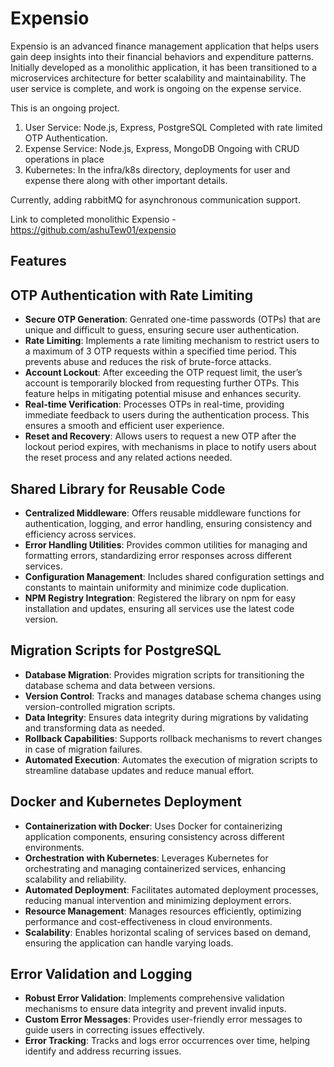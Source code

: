 # Expensio

Expensio is an advanced finance management application that helps users gain deep insights into their financial behaviors and expenditure patterns. Initially developed as a monolithic application, it has been transitioned to a microservices architecture for better scalability and maintainability. The user service is complete, and work is ongoing on the expense service.

This is an ongoing project.
1. User Service: Node.js, Express, PostgreSQL
     Completed with rate limited OTP Authentication.
2. Expense Service: Node.js, Express, MongoDB
     Ongoing with CRUD operations in place
3. Kubernetes:
     In the infra/k8s directory, deployments for user and expense there along with other important details.

Currently, adding rabbitMQ for asynchronous communication support.


Link to completed monolithic Expensio - https://github.com/ashuTew01/expensio

## Features

## OTP Authentication with Rate Limiting

- **Secure OTP Generation**: Genrated one-time passwords (OTPs) that are unique and difficult to guess, ensuring secure user authentication.
- **Rate Limiting**:  Implements a rate limiting mechanism to restrict users to a maximum of 3 OTP requests within a specified time period. This prevents abuse and reduces the risk of brute-force attacks.
- **Account Lockout**: After exceeding the OTP request limit, the user’s account is temporarily blocked from requesting further OTPs. This feature helps in mitigating potential misuse and enhances security.
- **Real-time Verification**: Processes OTPs in real-time, providing immediate feedback to users during the authentication process. This ensures a smooth and efficient user experience.
- **Reset and Recovery**: Allows users to request a new OTP after the lockout period expires, with mechanisms in place to notify users about the reset process and any related actions needed.

## Shared Library for Reusable Code

- **Centralized Middleware**: Offers reusable middleware functions for authentication, logging, and error handling, ensuring consistency and efficiency across services.
- **Error Handling Utilities**:  Provides common utilities for managing and formatting errors, standardizing error responses across different services.
- **Configuration Management**: Includes shared configuration settings and constants to maintain uniformity and minimize code duplication.
- **NPM Registry Integration**: Registered the library on npm for easy installation and updates, ensuring all services use the latest code version.

##  Migration Scripts for PostgreSQL

- **Database Migration**: Provides migration scripts for transitioning the database schema and data between versions.
- **Version Control**:  Tracks and manages database schema changes using version-controlled migration scripts.
- **Data Integrity**: Ensures data integrity during migrations by validating and transforming data as needed.
- **Rollback Capabilities**: Supports rollback mechanisms to revert changes in case of migration failures.
- **Automated Execution**: Automates the execution of migration scripts to streamline database updates and reduce manual effort.

##  Docker and Kubernetes Deployment

- **Containerization with Docker**: Uses Docker for containerizing application components, ensuring consistency across different environments.
- **Orchestration with Kubernetes**:   Leverages Kubernetes for orchestrating and managing containerized services, enhancing scalability and reliability.
- **Automated Deployment**: Facilitates automated deployment processes, reducing manual intervention and minimizing deployment errors.
- **Resource Management**: Manages resources efficiently, optimizing performance and cost-effectiveness in cloud environments.
- **Scalability**: Enables horizontal scaling of services based on demand, ensuring the application can handle varying loads.

##  Error Validation and Logging

- **Robust Error Validation**: Implements comprehensive validation mechanisms to ensure data integrity and prevent invalid inputs.
- **Custom Error Messages**:   Provides user-friendly error messages to guide users in correcting issues effectively.
- **Error Tracking**: Tracks and logs error occurrences over time, helping identify and address recurring issues.
